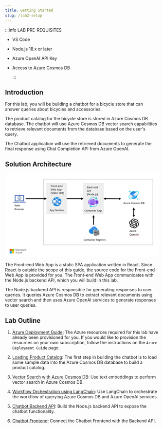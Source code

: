 ```yaml
---
title: Getting Started
slug: /lab2-setup
---
```


:::info LAB PRE-REQUISITES

- VS Code
- Node.js 18.x or later
- Azure OpenAI API Key
- Access to Azure Cosmos DB

  :::

## Introduction

For this lab, you will be building a chatbot for a bicycle store that can answer queries about bicycles and accessories.

The product catalog for the bicycle store is stored in Azure Cosmos DB database. The chatbot will use Azure Cosmos DB vector search capabilities to retrieve relevant documents from the database based on the user's query.

The Chatbot application will use the retrieved documents to generate the final response using Chat Completion API from Azure OpenAI.

## Solution Architecture

![Solution Architecture Diagram](images/architecture.jpg)

The Front-end Web App is a static SPA application written in React. Since React is outside the scope of this guide, the source code for the Front-end Web App is provided for you. The Front-end Web App communicates with the Node.js backend API, which you will build in this lab.

The Node.js backend API is responsible for generating responses to user queries. It queries Azure Cosmos DB to extract relevant documents using vector search and then uses Azure OpenAI services to generate responses to user queries.

## Lab Outline

1. [Azure Deployment Guide](/02-Part-2-Building-Chatbot/1-Azure-Deployment.md): The Azure resources required for this lab have already been provisioned for you. If you would like to provision the resources on your own subscription, follow the instructions on the `Azure Deployment Guide` page.

2. [Loading Product Catalog](/02-Part-2-Building-Chatbot/2-Load-Product-Catalog.md): The first step in building the chatbot is to load some sample data into the Azure Cosmos DB database to build a product catalog.

3. [Vector Search with Azure Cosmos DB](/02-Part-2-Building-Chatbot/3-Vector-Search.md): Use text embeddings to perform vector search in Azure Cosmos DB.

4. [Workflow Orchestration using LangChain](/02-Part-2-Building-Chatbot/4-Using-Langchain.md): Use LangChain to orchestrate the workflow of querying Azure Cosmos DB and Azure OpenAI services.

5. [Chatbot Backend API](/02-Part-2-Building-Chatbot/5-Chatbot-Backend.md): Build the Node.js backend API to expose the chatbot functionality.

6. [Chatbot Frontend](/02-Part-2-Building-Chatbot/6-Chatbot-Frontend.md): Connect the Chatbot Frontend with the Backend API.
